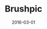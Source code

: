 ---
title: "Brushpic"
date: 2016-03-01
description: "Text to touch-up photos"
extLink: "https://brushpic.herokuapp.com"
tags: ["inactive"]
---